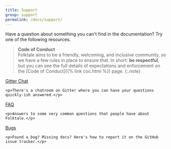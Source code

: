 ```yaml
---
title: Support
group: support
permalink: /docs/support/
---
```


Have a question about something you can't find in the documentation? Try one of the following resources.

> **Code of Conduct**  
> Folktale aims to be a friendly, welcoming, and inclusive community, so we have a few rules in place to ensure that. In short: **be respectful**, but you can see the full details of expectations and enforcement on the [Code of Conduct]({% link coc.html %}) page.
{:.note}


<div class="boxes-3 separated-section special-content">
  <div class="box">
    <div class="box-title"><a href="https://gitter.im/folktale/discussion">Gitter Chat</a></div>

    <p>There's a chatroom on Gitter where you can have your questions quickly-ish answered.</p>
  </div>

  <div class="box">
    <div class="box-title"><a href="{% link _docs/support/faq.md %}">FAQ</a></div>

    <p>Answers to some very common questions that people have about Folktale.</p>
  </div>

  <div class="box">
    <div class="box-title"><a href="{% link _docs/support/bugs.md %}">Bugs</a></div>

    <p>Found a bug? Missing docs? Here's how to report it on the GitHub issue tracker.</p>
  </div>
</div>